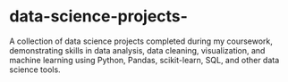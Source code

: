 # data-science-projects-
A collection of data science projects completed during my coursework, demonstrating skills in data analysis, data cleaning, visualization, and machine learning using Python, Pandas, scikit-learn, SQL, and other data science tools.
